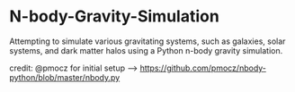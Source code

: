 # N-body-Gravity-Simulation
Attempting to simulate various gravitating systems, such as galaxies, solar systems, and dark matter halos using a Python n-body gravity simulation.

credit: @pmocz for initial setup --> https://github.com/pmocz/nbody-python/blob/master/nbody.py
